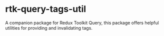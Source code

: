 # rtk-query-tags-util
A companion package for Redux Toolkit Query, this package offers helpful utilities for providing and invalidating tags.
